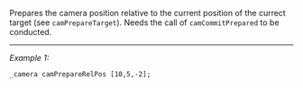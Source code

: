 Prepares the camera position relative to the current position of the currect target (see `camPrepareTarget`). Needs the call of `camCommitPrepared` to be conducted.


---
*Example 1:*
```sqf
_camera camPrepareRelPos [10,5,-2];
```